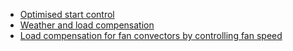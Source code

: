 
- [Optimised start control](optimised-start-control)
- [Weather and load compensation](weather-and-load-compensation)
- [Load compensation for fan convectors by controlling fan speed](convector-fan-speed)



